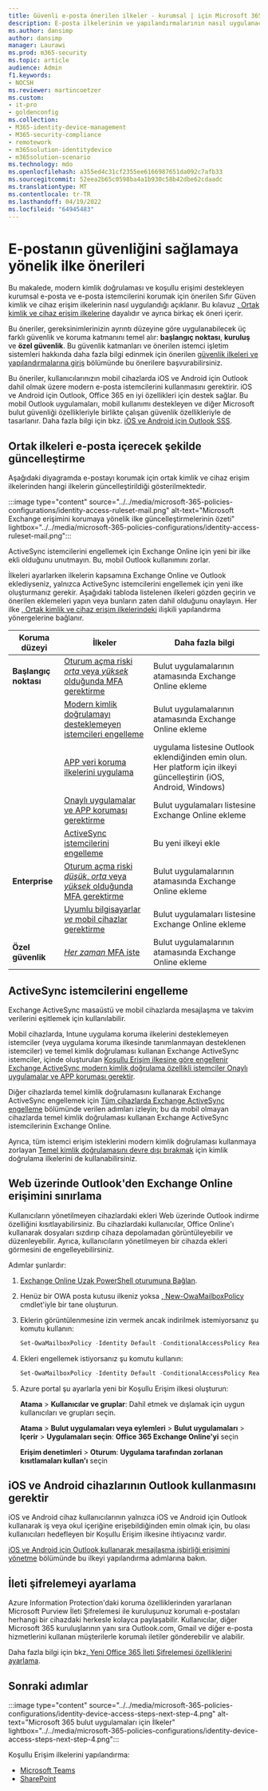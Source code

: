 ```yaml
---
title: Güvenli e-posta önerilen ilkeler - kurumsal | için Microsoft 365 Microsoft Docs
description: E-posta ilkelerinin ve yapılandırmalarının nasıl uygulanacağı hakkında Microsoft önerilerine yönelik ilkeleri açıklar.
ms.author: dansimp
author: dansimp
manager: Laurawi
ms.prod: m365-security
ms.topic: article
audience: Admin
f1.keywords:
- NOCSH
ms.reviewer: martincoetzer
ms.custom:
- it-pro
- goldenconfig
ms.collection:
- M365-identity-device-management
- M365-security-compliance
- remotework
- m365solution-identitydevice
- m365solution-scenario
ms.technology: mdo
ms.openlocfilehash: a355ed4c31cf2355ee6166987651da092c7afb33
ms.sourcegitcommit: 52eea2b65c0598ba4a1b930c58b42dbe62cdaadc
ms.translationtype: MT
ms.contentlocale: tr-TR
ms.lasthandoff: 04/19/2022
ms.locfileid: "64945483"
---
```

# <a name="policy-recommendations-for-securing-email"></a>E-postanın güvenliğini sağlamaya yönelik ilke önerileri

Bu makalede, modern kimlik doğrulaması ve koşullu erişimi destekleyen kurumsal e-posta ve e-posta istemcilerini korumak için önerilen Sıfır Güven kimlik ve cihaz erişim ilkelerinin nasıl uygulandığı açıklanır. Bu kılavuz [, Ortak kimlik ve cihaz erişim ilkelerine](identity-access-policies.md) dayalıdır ve ayrıca birkaç ek öneri içerir.

Bu öneriler, gereksinimlerinizin ayrıntı düzeyine göre uygulanabilecek üç farklı güvenlik ve koruma katmanını temel alır: **başlangıç noktası**, **kuruluş** ve **özel güvenlik**. Bu güvenlik katmanları ve önerilen istemci işletim sistemleri hakkında daha fazla bilgi edinmek için önerilen [güvenlik ilkeleri ve yapılandırmalarına giriş](microsoft-365-policies-configurations.md) bölümünde bu önerilere başvurabilirsiniz.

Bu öneriler, kullanıcılarınızın mobil cihazlarda iOS ve Android için Outlook dahil olmak üzere modern e-posta istemcilerini kullanmasını gerektirir. iOS ve Android için Outlook, Office 365 en iyi özellikleri için destek sağlar. Bu mobil Outlook uygulamaları, mobil kullanımı destekleyen ve diğer Microsoft bulut güvenliği özellikleriyle birlikte çalışan güvenlik özellikleriyle de tasarlanır. Daha fazla bilgi için bkz. [iOS ve Android için Outlook SSS](/exchange/clients-and-mobile-in-exchange-online/outlook-for-ios-and-android/outlook-for-ios-and-android-faq).

## <a name="update-common-policies-to-include-email"></a>Ortak ilkeleri e-posta içerecek şekilde güncelleştirme

Aşağıdaki diyagramda e-postayı korumak için ortak kimlik ve cihaz erişim ilkelerinden hangi ilkelerin güncelleştirildiği gösterilmektedir.

:::image type="content" source="../../media/microsoft-365-policies-configurations/identity-access-ruleset-mail.png" alt-text="Microsoft Exchange erişimini korumaya yönelik ilke güncelleştirmelerinin özeti" lightbox="../../media/microsoft-365-policies-configurations/identity-access-ruleset-mail.png":::

ActiveSync istemcilerini engellemek için Exchange Online için yeni bir ilke ekli olduğunu unutmayın. Bu, mobil Outlook kullanımını zorlar.

İlkeleri ayarlarken ilkelerin kapsamına Exchange Online ve Outlook eklediyseniz, yalnızca ActiveSync istemcilerini engellemek için yeni ilke oluşturmanız gerekir. Aşağıdaki tabloda listelenen ilkeleri gözden geçirin ve önerilen eklemeleri yapın veya bunların zaten dahil olduğunu onaylayın. Her ilke [, Ortak kimlik ve cihaz erişim ilkelerindeki](identity-access-policies.md) ilişkili yapılandırma yönergelerine bağlanır.

|Koruma düzeyi|İlkeler|Daha fazla bilgi|
|---|---|---|
|**Başlangıç noktası**|[Oturum açma riski *orta* veya *yüksek* olduğunda MFA gerektirme](identity-access-policies.md#require-mfa-based-on-sign-in-risk)|Bulut uygulamalarının atamasında Exchange Online ekleme|
||[Modern kimlik doğrulamayı desteklemeyen istemcileri engelleme](identity-access-policies.md#block-clients-that-dont-support-multi-factor)|Bulut uygulamalarının atamasında Exchange Online ekleme|
||[APP veri koruma ilkelerini uygulama](identity-access-policies.md#apply-app-data-protection-policies)|uygulama listesine Outlook eklendiğinden emin olun. Her platform için ilkeyi güncelleştirin (iOS, Android, Windows)|
||[Onaylı uygulamalar ve APP koruması gerektirme](identity-access-policies.md#require-approved-apps-and-app-protection)|Bulut uygulamaları listesine Exchange Online ekleme|
||[ActiveSync istemcilerini engelleme](#block-activesync-clients)|Bu yeni ilkeyi ekle|
|**Enterprise**|[Oturum açma riski *düşük*, *orta* veya *yüksek* olduğunda MFA gerektirme](identity-access-policies.md#require-mfa-based-on-sign-in-risk)|Bulut uygulamalarının atamasında Exchange Online ekleme|
||[Uyumlu bilgisayarlar *ve* mobil cihazlar gerektirme](identity-access-policies.md#require-compliant-pcs-and-mobile-devices)|Bulut uygulamaları listesine Exchange Online ekleme|
|**Özel güvenlik**|[*Her zaman* MFA iste](identity-access-policies.md#require-mfa-based-on-sign-in-risk)|Bulut uygulamalarının atamasında Exchange Online ekleme|

## <a name="block-activesync-clients"></a>ActiveSync istemcilerini engelleme

Exchange ActiveSync masaüstü ve mobil cihazlarda mesajlaşma ve takvim verilerini eşitlemek için kullanılabilir.

Mobil cihazlarda, Intune uygulama koruma ilkelerini desteklemeyen istemciler (veya uygulama koruma ilkesinde tanımlanmayan desteklenen istemciler) ve temel kimlik doğrulaması kullanan Exchange ActiveSync istemciler, içinde oluşturulan [Koşullu Erişim ilkesine göre engellenir Exchange ActiveSync modern kimlik doğrulama özellikli istemciler Onaylı uygulamalar ve APP koruması gerektir](identity-access-policies.md#require-approved-apps-and-app-protection).

Diğer cihazlarda temel kimlik doğrulamasını kullanarak Exchange ActiveSync engellemek için [Tüm cihazlarda Exchange ActiveSync engelleme](/azure/active-directory/conditional-access/howto-policy-approved-app-or-app-protection#block-exchange-activesync-on-all-devices) bölümünde verilen adımları izleyin; bu da mobil olmayan cihazlarda temel kimlik doğrulaması kullanan Exchange ActiveSync istemcilerinin Exchange Online.

Ayrıca, tüm istemci erişim isteklerini modern kimlik doğrulaması kullanmaya zorlayan [Temel kimlik doğrulamasını devre dışı bırakmak](/exchange/clients-and-mobile-in-exchange-online/disable-basic-authentication-in-exchange-online) için kimlik doğrulama ilkelerini de kullanabilirsiniz.

## <a name="limit-access-to-exchange-online-from-outlook-on-the-web"></a>Web üzerinde Outlook'den Exchange Online erişimini sınırlama

Kullanıcıların yönetilmeyen cihazlardaki ekleri Web üzerinde Outlook indirme özelliğini kısıtlayabilirsiniz. Bu cihazlardaki kullanıcılar, Office Online'ı kullanarak dosyaları sızdırıp cihaza depolamadan görüntüleyebilir ve düzenleyebilir. Ayrıca, kullanıcıların yönetilmeyen bir cihazda ekleri görmesini de engelleyebilirsiniz.

Adımlar şunlardır:

1. [Exchange Online Uzak PowerShell oturumuna Bağlan](/powershell/exchange/exchange-online/connect-to-exchange-online-powershell/connect-to-exchange-online-powershell).
2. Henüz bir OWA posta kutusu ilkeniz yoksa [, New-OwaMailboxPolicy](/powershell/module/exchange/new-owamailboxpolicy) cmdlet'iyle bir tane oluşturun.
3. Eklerin görüntülenmesine izin vermek ancak indirilmek istemiyorsanız şu komutu kullanın:

   ```powershell
   Set-OwaMailboxPolicy -Identity Default -ConditionalAccessPolicy ReadOnly
   ```

4. Ekleri engellemek istiyorsanız şu komutu kullanın:

   ```powershell
   Set-OwaMailboxPolicy -Identity Default -ConditionalAccessPolicy ReadOnlyPlusAttachmentsBlocked
   ```

5. Azure portal şu ayarlarla yeni bir Koşullu Erişim ilkesi oluşturun:

   **Atama** \> **Kullanıcılar ve gruplar**: Dahil etmek ve dışlamak için uygun kullanıcıları ve grupları seçin.

   **Atama** \> **Bulut uygulamaları veya eylemleri** \> **Bulut uygulamaları** \> **Içerir** \> **Uygulamaları seçin**: **Office 365 Exchange Online'yi** seçin

   **Erişim denetimleri** \> **Oturum**: **Uygulama tarafından zorlanan kısıtlamaları kullan'ı** seçin

## <a name="require-that-ios-and-android-devices-must-use-outlook"></a>iOS ve Android cihazlarının Outlook kullanmasını gerektir

iOS ve Android cihaz kullanıcılarının yalnızca iOS ve Android için Outlook kullanarak iş veya okul içeriğine erişebildiğinden emin olmak için, bu olası kullanıcıları hedefleyen bir Koşullu Erişim ilkesine ihtiyacınız vardır.

[iOS ve Android için Outlook kullanarak mesajlaşma işbirliği erişimini yönetme](/mem/intune/apps/app-configuration-policies-outlook#apply-conditional-access) bölümünde bu ilkeyi yapılandırma adımlarına bakın.

## <a name="set-up-message-encryption"></a>İleti şifrelemeyi ayarlama

Azure Information Protection'daki koruma özelliklerinden yararlanan Microsoft Purview İleti Şifrelemesi ile kuruluşunuz korumalı e-postaları herhangi bir cihazdaki herkesle kolayca paylaşabilir. Kullanıcılar, diğer Microsoft 365 kuruluşlarının yanı sıra Outlook.com, Gmail ve diğer e-posta hizmetlerini kullanan müşterilerle korumalı iletiler gönderebilir ve alabilir.

Daha fazla bilgi için bkz[. Yeni Office 365 İleti Şifrelemesi özelliklerini ayarlama](../../compliance/set-up-new-message-encryption-capabilities.md).

## <a name="next-steps"></a>Sonraki adımlar

:::image type="content" source="../../media/microsoft-365-policies-configurations/identity-device-access-steps-next-step-4.png" alt-text="Microsoft 365 bulut uygulamaları için İlkeler" lightbox="../../media/microsoft-365-policies-configurations/identity-device-access-steps-next-step-4.png":::

Koşullu Erişim ilkelerini yapılandırma:

- [Microsoft Teams](teams-access-policies.md)
- [SharePoint](sharepoint-file-access-policies.md)
